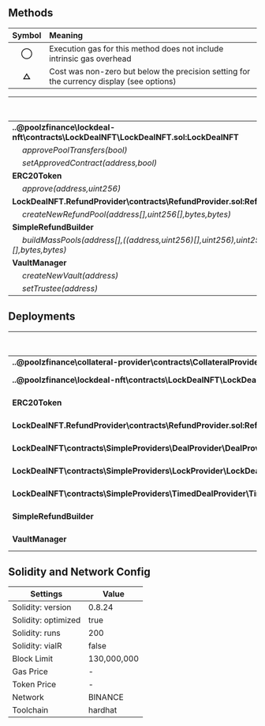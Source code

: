 ## Methods
| **Symbol** | **Meaning**                                                                              |
| :--------: | :--------------------------------------------------------------------------------------- |
|    **◯**   | Execution gas for this method does not include intrinsic gas overhead                    |
|    **△**   | Cost was non-zero but below the precision setting for the currency display (see options) |

|                                                                                          |       Min |       Max |       Avg | Calls | usd avg |
| :--------------------------------------------------------------------------------------- | --------: | --------: | --------: | ----: | ------: |
| **..\@poolzfinance\lockdeal-nft\contracts\LockDealNFT\LockDealNFT.sol:LockDealNFT**      |           |           |           |       |         |
|        *approvePoolTransfers(bool)*                                                      |         - |         - |    44,045 |     1 |       - |
|        *setApprovedContract(address,bool)*                                               |    50,856 |    50,868 |    50,866 |     6 |       - |
| **ERC20Token**                                                                           |           |           |           |       |         |
|        *approve(address,uint256)*                                                        |         - |         - |    46,528 |     2 |       - |
| **LockDealNFT.RefundProvider\contracts\RefundProvider.sol:RefundProvider**               |           |           |           |       |         |
|        *createNewRefundPool(address[],uint256[],bytes,bytes)*                            |         - |         - | 1,449,186 |     1 |       - |
| **SimpleRefundBuilder**                                                                  |           |           |           |       |         |
|        *buildMassPools(address[],((address,uint256)[],uint256),uint256[][],bytes,bytes)* |         - |         - | 1,949,710 |     1 |       - |
| **VaultManager**                                                                         |           |           |           |       |         |
|        *createNewVault(address)*                                                         | 1,283,188 | 1,285,988 | 1,285,288 |     4 |       - |
|        *setTrustee(address)*                                                             |         - |         - |    51,655 |     1 |       - |

## Deployments
|                                                                                                     |     Min |    Max  |       Avg | Block % | usd avg |
| :-------------------------------------------------------------------------------------------------- | ------: | ------: | --------: | ------: | ------: |
| **..\@poolzfinance\collateral-provider\contracts\CollateralProvider.sol:CollateralProvider**        |       - |       - | 3,849,233 |     3 % |       - |
| **..\@poolzfinance\lockdeal-nft\contracts\LockDealNFT\LockDealNFT.sol:LockDealNFT**                 |       - |       - | 6,003,602 |   4.6 % |       - |
| **ERC20Token**                                                                                      | 853,339 | 853,363 |   853,357 |   0.7 % |       - |
| **LockDealNFT.RefundProvider\contracts\RefundProvider.sol:RefundProvider**                          |       - |       - | 4,206,393 |   3.2 % |       - |
| **LockDealNFT\contracts\SimpleProviders\DealProvider\DealProvider.sol:DealProvider**                |       - |       - | 2,093,723 |   1.6 % |       - |
| **LockDealNFT\contracts\SimpleProviders\LockProvider\LockDealProvider.sol:LockDealProvider**        |       - |       - | 2,262,092 |   1.7 % |       - |
| **LockDealNFT\contracts\SimpleProviders\TimedDealProvider\TimedDealProvider.sol:TimedDealProvider** |       - |       - | 2,511,786 |   1.9 % |       - |
| **SimpleRefundBuilder**                                                                             |       - |       - | 4,183,217 |   3.2 % |       - |
| **VaultManager**                                                                                    |       - |       - | 5,611,090 |   4.3 % |       - |

## Solidity and Network Config
| **Settings**        | **Value**   |
| ------------------- | ----------- |
| Solidity: version   | 0.8.24      |
| Solidity: optimized | true        |
| Solidity: runs      | 200         |
| Solidity: viaIR     | false       |
| Block Limit         | 130,000,000 |
| Gas Price           | -           |
| Token Price         | -           |
| Network             | BINANCE     |
| Toolchain           | hardhat     |

